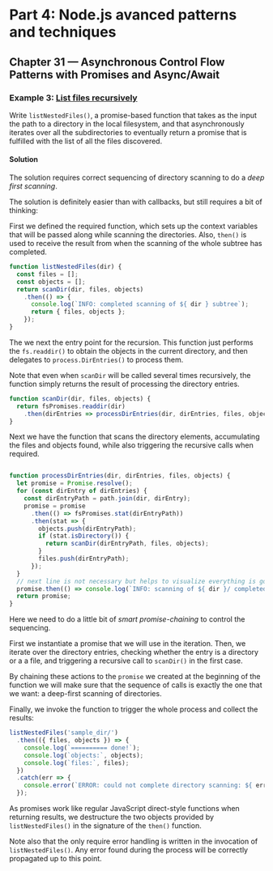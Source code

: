 # Part 4: Node.js avanced patterns and techniques
## Chapter 31 &mdash; Asynchronous Control Flow Patterns with Promises and Async/Await
### Example 3: [List files recursively](./e03-list-files-recursively/)
Write `listNestedFiles()`, a promise-based function that takes as the input the path to a directory in the local filesystem, and that asynchronously iterates over all the subdirectories to eventually return a promise that is fulfilled with the list of all the files discovered.

#### Solution
The solution requires correct sequencing of directory scanning to do a *deep first scanning*.

The solution is definitely easier than with callbacks, but still requires a bit of thinking:

First we defined the required function, which sets up the context variables that will be passed along while scanning the directories. Also, `then()` is used to receive the result from when the scanning of the whole subtree has completed.

```javascript
function listNestedFiles(dir) {
  const files = [];
  const objects = [];
  return scanDir(dir, files, objects)
    .then(() => {
      console.log(`INFO: completed scanning of ${ dir } subtree`);
      return { files, objects };
    });
}
```

The we next the entry point for the recursion. This function just performs the `fs.readdir()` to obtain the objects in the current directory, and then delegates to `process.DirEntries()` to process them.

Note that even when `scanDir` will be called several times recursively, the function simply returns the result of processing the directory entries.

```javascript
function scanDir(dir, files, objects) {
  return fsPromises.readdir(dir)
    .then(dirEntries => processDirEntries(dir, dirEntries, files, objects));
}
```

Next we have the function that scans the directory elements, accumulating the files and objects found, while also triggering the recursive calls when required.

```javascript

function processDirEntries(dir, dirEntries, files, objects) {
  let promise = Promise.resolve();
  for (const dirEntry of dirEntries) {
    const dirEntryPath = path.join(dir, dirEntry);
    promise = promise
      .then(() => fsPromises.stat(dirEntryPath))
      .then(stat => {
        objects.push(dirEntryPath);
        if (stat.isDirectory()) {
          return scanDir(dirEntryPath, files, objects);
        }
        files.push(dirEntryPath);
      });
  }
  // next line is not necessary but helps to visualize everything is going fine
  promise.then(() => console.log(`INFO: scanning of ${ dir }/ completed`));
  return promise;
}
```

Here we need to do a little bit of *smart promise-chaining* to control the sequencing.

First we instantiate a promise that we will use in the iteration. Then, we iterate over the directory entries, checking whether the entry is a directory or a a file, and triggering a recursive call to `scanDir()` in the first case.

By chaining these actions to the `promise` we created at the beginning of the function we will make sure that the sequence of calls is exactly the one that we want: a deep-first scanning of directories.

Finally, we invoke the function to trigger the whole process and collect the results:

```javascript
listNestedFiles('sample_dir/')
  .then(({ files, objects }) => {
    console.log(`========== done!`);
    console.log(`objects:`, objects);
    console.log(`files:`, files);
  })
  .catch(err => {
    console.error(`ERROR: could not complete directory scanning: ${ err.message }`);
  });
```

As promises work like regular JavaScript direct-style functions when returning results, we destructure the two objects provided by `listNestedFiles()` in the signature of the `then()` function.

Note also that the only require error handling is written in the invocation of `listNestedFiles()`. Any error found during the process will be correctly propagated up to this point.